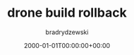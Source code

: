---
date: 2000-01-01T00:00:00+00:00
title: drone build rollback
author: bradrydzewski
weight: 1
draft: true
---
